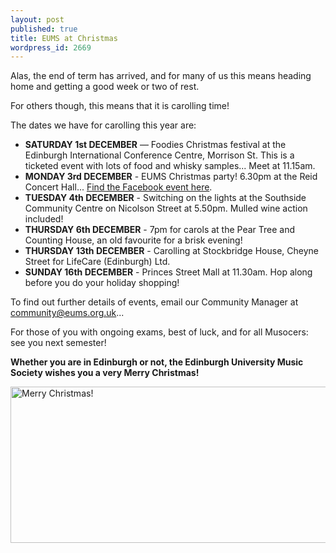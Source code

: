 ```yaml
---
layout: post
published: true
title: EUMS at Christmas
wordpress_id: 2669
---
```


Alas, the end of term has arrived, and for many of us this means heading home and getting a good week or two of rest.

For others though, this means that it is carolling time!

The dates we have for carolling this year are:

* **SATURDAY 1st DECEMBER** &mdash; Foodies Christmas festival at the Edinburgh International Conference Centre, Morrison St. This is a ticketed event with lots of food and whisky samples... Meet at 11.15am.
* **MONDAY 3rd DECEMBER** - EUMS Christmas party! 6.30pm at the Reid Concert Hall... <a title="Facebook event here..." href="https://www.facebook.com/events/452787524778539/" target="_blank">Find the Facebook event here</a>.
* **TUESDAY 4th DECEMBER** - Switching on the lights at the Southside Community Centre on Nicolson Street at 5.50pm. Mulled wine action included!
* **THURSDAY 6th DECEMBER** - 7pm for carols at the Pear Tree and Counting House, an old favourite for a brisk evening!
* **THURSDAY 13th DECEMBER** - Carolling at Stockbridge House, Cheyne Street for LifeCare (Edinburgh) Ltd.
* **SUNDAY 16th DECEMBER** - Princes Street Mall at 11.30am. Hop along before you do your holiday shopping!

To find out further details of events, email our Community Manager at <a title="Email us!" href="mailto:community@eums.org.uk" target="_blank">community@eums.org.uk</a>...

For those of you with ongoing exams, best of luck, and for all Musocers: see you next semester!

**Whether you are in Edinburgh or not, the Edinburgh University Music Society wishes you a very Merry Christmas!**

<img src="http://eums.eusa.ed.ac.uk/wp-content/uploads/images/w620/merryxmas.png" alt="Merry Christmas!" width="620" height="250" />
